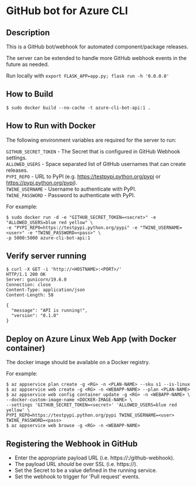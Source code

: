 GitHub bot for Azure CLI
========================

Description
-----------
This is a GitHub bot/webhook for automated component/package releases.

The server can be extended to handle more GitHub webhook events in the future as needed.


Run locally with `export FLASK_APP=app.py; flask run -h '0.0.0.0'`

How to Build
------------
```
$ sudo docker build --no-cache -t azure-cli-bot-api:1 .
```

How to Run with Docker
----------------------
The following environment variables are required for the server to run:

`GITHUB_SECRET_TOKEN` - The Secret that is configured in GitHub Webhook settings.  
`ALLOWED_USERS` - Space separated list of GitHub usernames that can create releases.  
`PYPI_REPO` - URL to PyPI (e.g. https://testpypi.python.org/pypi or https://pypi.python.org/pypi).  
`TWINE_USERNAME` - Username to authenticate with PyPI.  
`TWINE_PASSWORD` - Password to authenticate with PyPI.

For example:

```
$ sudo docker run -d -e "GITHUB_SECRET_TOKEN=<secret>" -e "ALLOWED_USERS=blue red yellow" \
-e "PYPI_REPO=https://testpypi.python.org/pypi" -e "TWINE_USERNAME=<user>" -e "TWINE_PASSWORD=<pass>" \
-p 5000:5000 azure-cli-bot-api:1
```


Verify server running
---------------------
```
$ curl -X GET -i 'http://<HOSTNAME>:<PORT>/'
HTTP/1.1 200 OK
Server: gunicorn/19.6.0
Connection: close
Content-Type: application/json
Content-Length: 58

{
  "message": "API is running!", 
  "version": "0.1.0"
}
```


Deploy on Azure Linux Web App (with Docker container)
-----------------------------------------------------
The docker image should be available on a Docker registry.

For example:

```
$ az appservice plan create -g <RG> -n <PLAN-NAME> --sku s1 --is-linux
$ az appservice web create -g <RG> -n <WEBAPP-NAME> --plan <PLAN-NAME>
$ az appservice web config container update -g <RG> -n <WEBAPP-NAME> \
--docker-custom-image-name <DOCKER-IMAGE-NAME> \
--settings 'GITHUB_SECRET_TOKEN=<secret>' 'ALLOWED_USERS=blue red yellow' \
PYPI_REPO=https://testpypi.python.org/pypi TWINE_USERNAME=<user> TWINE_PASSWORD=<pass>
$ az appservice web browse -g <RG> -n <WEBAPP-NAME>
```


Registering the Webhook in GitHub
---------------------------------

- Enter the appropriate payload URL (i.e. https://<HOSTNAME>:<PORT>/github-webhook).
- The payload URL *should* be over SSL (i.e. https://).
- Set the Secret to be a value defined in the running service.
- Set the webhook to trigger for 'Pull request' events.
